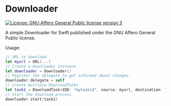 # Downloader

[![License: GNU Affero General Public license version 3](https://img.shields.io/badge/License-AGPLv3-blue.svg)](https://opensource.org/licenses/agpl-3.0)

A simple Downloader for Swift published under the GNU Affero General Public license.

Usage: 

```Swift
// URL to download
let myurl = URL(...)
// Create a Downloader instance
let downloader = Downloader()
// Register the delegate to get informed about changes.
downloader.delegate = self
// Create multiple DownloadTasks
let task1 = DownloadTask(dID: "mytaskid", source: myurl, destination: "/Path/To/Destination/file", description: "My task description")
// Start the download process
downloader.start(task1)
```
